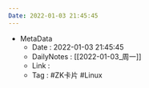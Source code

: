 ```yaml
---
Date: 2022-01-03 21:45:45
---
```

- MetaData
	- Date : 2022-01-03 21:45:45
	- DailyNotes : [[2022-01-03_周一]]
	- Link : 
	- Tag : #ZK卡片 #Linux 